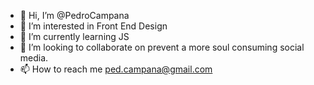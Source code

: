 - 👋 Hi, I’m @PedroCampana
- 👀 I’m interested in Front End Design
- 🌱 I’m currently learning JS
- 💞️ I’m looking to collaborate on prevent a more soul consuming social media. 
- 📫 How to reach me ped.campana@gmail.com 

<!---
PedroCampana/PedroCampana is a ✨ special ✨ repository because its `README.md` (this file) appears on your GitHub profile.
You can click the Preview link to take a look at your changes.
--->
